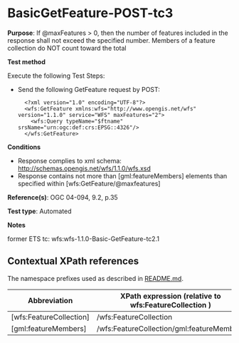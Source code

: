 # BasicGetFeature-POST-tc3

**Purpose**: If @maxFeatures > 0, then the number of features included in the response shall not exceed the specified number. Members of a feature collection do NOT count toward the total

**Test method**

Execute the following Test Steps:

* Send the following GetFeature request by POST:
 
  ```
    <?xml version="1.0" encoding="UTF-8"?>
    <wfs:GetFeature xmlns:wfs="http://www.opengis.net/wfs" version="1.1.0" service="WFS" maxFeatures="2">
      <wfs:Query typeName="$ftname" srsName="urn:ogc:def:crs:EPSG::4326"/>
    </wfs:GetFeature>
  ```

**Conditions**

* Response complies to xml schema: http://schemas.opengis.net/wfs/1.1.0/wfs.xsd
* Response contains not more than [gml:featureMembers] elements than specified within [wfs:GetFeature/@maxfeatures]



**Reference(s)**: OGC 04-094, 9.2, p.35 

**Test type**: Automated

**Notes**

former ETS tc: wfs:wfs-1.1.0-Basic-GetFeature-tc2.1


## Contextual XPath references

The namespace prefixes used as described in [README.md](./README.md#namespaces).

Abbreviation                                   |  XPath expression (relative to wfs:FeatureCollection )
-----------------------------------------------| -------------------------------------------------------------------------
 [wfs:FeatureCollection] | /wfs:FeatureCollection
  [gml:featureMembers] | /wfs:FeatureCollection/gml:featureMembers

